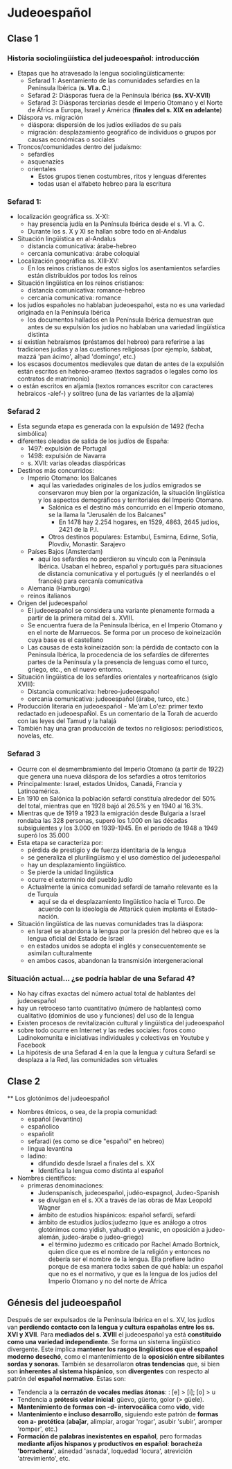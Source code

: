 # Judeoespañol

## Clase 1

### Historia sociolingüística del judeoespañol: introducción
- Etapas que ha atravesado la lengua sociolingüísticamente:
  - Sefarad 1: Asentamiento de las comunidades sefardies en la Península Ibérica (**s. VI a. C.**)
  - Sefarad 2: Diásporas fuera de la Península Ibérica (**ss. XV-XVII**)
  - Sefarad 3: Diásporas terciarias desde el Imperio Otomano y el Norte de África a Europa, Israel y América (**finales del s. XIX en adelante**)
- Diáspora vs. migración
  - diáspora: dispersión de los judíos exiliados de su país
  - migración: desplazamiento geográfico de individuos o grupos por causas económicas o sociales 
- Troncos/comunidades dentro del judaísmo:
  - sefardíes
  - asquenazíes
  - orientales 
    - Estos grupos tienen costumbres, ritos y lenguas diferentes 
    - todas usan el alfabeto hebreo para la escritura
### Sefarad 1: 
  - localización geográfica ss. X-XI: 
    - hay presencia judía en la Península Ibérica desde el s. VI a. C.
    - Durante los s. X y XI se hallan sobre todo en al-Andalus
  - Situación lingüística en al-Andalus
    - distancia comunicativa: árabe-hebreo
    - cercanía comunicativa: árabe coloquial
  - Localización geográfica ss. XIII-XV:
    - En los reinos cristianos de estos siglos los asentamientos sefardíes están distribuidos por todos los reinos
  - Situación lingüística en los reinos cristianos:
    - distancia comunicativa: romance-hebreo
    - cercanía comunicativa: romance
  - los judíos españoles no hablaban judeoespañol, esta no es una variedad originada en la Península Ibérica
    - los documentos hallados en la Península Ibérica demuestran que antes de su expulsión los judíos no hablaban una variedad lingüística distinta 
  - sí existían hebraísmos (préstamos del hebreo) para referirse a las tradiciones judías y a las cuestiones religiosas (por ejemplo, šabbat, mazzá 'pan ácimo', alḥad 'domingo', etc.)
  - los escasos documentos medievales que datan de antes de la expulsión están escritos en hebreo-arameo (textos sagrados o legales como los contratos de matrimonio)
  - o están escritos en aljamía (textos romances escritor con caracteres hebraicos -alef-) y solitreo (una de las variantes de la aljamía)
### Sefarad 2
  - Esta segunda etapa es generada con la expulsión de 1492 (fecha simbólica)
  - diferentes oleadas de salida de los judíos de España:
    - 1497: expulsión de Portugal
    - 1498: expulsión de Navarra
    - s. XVII: varias oleadas diaspóricas
  - Destinos más concurridos:
    - Imperio Otomano: los Balcanes
      - aquí las variedades originales de los judíos emigrados se conservaron muy bien por la organización, la situación lingüística y los aspectos demográficos y territoriales del Imperio Otomano.
        - Salónica es el destino más concurrido en el Imperio otomano, se la llama la "Jerusalén de los Balcanes"
          - En 1478 hay 2.254 hogares, en 1529, 4863, 2645 judíos, 2421 de la P.I.
        - Otros destinos populares: Estambul, Esmirna, Edirne, Sofía, Plovdiv, Monastir. Sarajevo
    - Países Bajos (Amsterdam)
      - aquí los sefardíes no perdieron su vínculo con la Península Ibérica. Usaban el hebreo, español y portugués para situaciones de distancia comunicativa y el portugués (y el neerlandés o el francés) para cercanía comunicativa
    - Alemania (Hamburgo)
    - reinos italianos
- Origen del judeoespañol
  - El judeoespañol se considera una variante plenamente formada a partir de la primera mitad del s. XVIII.
  - Se encuentra fuera de la Península Ibérica, en el Imperio Otomano y en el norte de Marruecos. Se forma por un proceso de koineización cuya base es el castellano
  - Las causas de esta koineización son: la pérdida de contacto con la Península Ibérica, la procedencia de los sefardíes de diferentes partes de la Península y la presencia de lenguas como el turco, griego, etc., en el nuevo entorno. 
-  Situación lingüística de los sefardíes orientales y norteafricanos (siglo XVIII):
   -  Distancia comunicativa: hebreo-judeoespañol
   -  cercanía comunicativa: judeoespañol (árabe, turco, etc.)
 - Producción literaria en judeoespañol    - Me'am Lo'ez: primer texto redactado en judeoespaÑol. Es un comentario de la Torah de acuerdo con las leyes del Tamud y la halajá
 - También hay una gran producción de textos no religiosos: periodísticos, novelas, etc.

### Sefarad 3
- Ocurre con el desmembramiento del Imperio Otomano (a partir de 1922) que genera una nueva diáspora de los sefardíes a otros territorios
- Principalmente: Israel, estados Unidos, Canadá, Francia y Latinoamérica.
- En 1910 en Salónica la población sefardí  constituía alrededor del 50% del total, mientras que en 1928 bajó al 26.5% y en 1940 al 16.3%.
- Mientras que de 1919 a 1923 la emigración desde Bulgaria a Israel rondaba las 328 personas, superó los 1.000 en las décadas subsiguientes y los 3.000 en 1939-1945. En el período de 1948 a 1949 superó los 35.000
- Esta etapa se caracteriza por:
  - pérdida de prestigio  y de fuerza identitaria de la lengua
  - se generaliza el plurilingüismo y el uso doméstico del judeoespañol
  - hay un desplazamiento lingüístico.
  - Se pierde la unidad lingüística 
  - ocurre el exterminio del pueblo judío
  - Actualmente la única comunidad sefardí de tamaño relevante es la de Turquía
    - aquí se da el desplazamiento lingüístico hacia el Turco. De acuerdo con la ideología de Attarück quien implanta el Estado-nación.
 -  Situación lingüística de las nuevas comunidades tras la diáspora:
    -  en Israel se abandona la lengua por la presión del hebreo que es la lengua oficial del Estado de Israel
    -  en estados unidos se adopta el inglés y consecuentemente se asimilan culturalmente 
    -  en ambos casos, abandonan la transmisión intergeneracional
### Situación actual... ¿se podría hablar de una Sefarad 4?
- No hay cifras exactas del número actual total de hablantes del judeoespañol
- hay un retroceso tanto cuantitativo (número de hablantes) como cualitativo (dominios de uso y funciones) del uso de la lengua
-  Existen procesos de revitalización cultural y lingüística del judeoespañol
-  sobre todo ocurre en Internet y las redes sociales: foros como Ladinokomunita e iniciativas individuales y colectivas en Youtube y Facebook
-  La hipótesis de una Sefarad 4 en la que la lengua y cultura Sefardí se desplaza a la Red, las comunidades son virtuales

## Clase 2

** Los glotónimos del judeoespañol
- Nombres étnicos, o sea, de la propia comunidad:
  - español (levantino)
  - españolico
  - españolit
  - sefaradi (es como se dice "español" en hebreo)
  - lingua levantina
  - ladino:
    - difundido desde Israel a finales del s. XX
    - Identifica la lengua como distinta al español
- Nombres científicos:
    - primeras denominaciones:
      - Judenspanisch, judeoespañol, judéo-espagnol, Judeo-Spanish
      - se divulgan en el s. XX a través de las obras de Max Leopold Wagner
      - ámbito de estudios hispánicos: español sefardí, sefardí
      - ámbito de estudios judíos:judezmo (que es análogo a otros glotónimos como yidish, yahudit o yevanic, en oposición a judeo-alemán, judeo-árabe o judeo-griego)
        - el término judezmo es criticado por Rachel Amado Bortnick, quien dice que es el nombre de la religión y entonces no debería ser el nombre de la lengua. Ella prefiere ladino porque de esa manera todxs saben de qué habla: un español que no es el normativo, y que es la lengua de los judíos del Imperio Otomano y no del norte de África
## Génesis del judeoespañol
Después de ser expulsados de la Península Ibérica en el s. XV, los judíos van **perdiendo contacto con la lengua y cultura españolas entre los ss. XVI y XVII**. Para **mediados del s. XVIII** el judeoespañol ya está **constituido como una variedad independiente**. Se forma un sistema lingüístico divergente. Este implica **mantener los rasgos lingüísticos que el español moderno desechó**, como el mantenimiento de la **oposición entre sibilantes sordas y sonoras**.
También se desarrollaron  **otras tendencias** que, si bien son **inherentes al sistema hispánico**, son **divergentes** con respecto al patrón del **español normativo**. Estas son:
- Tendencia a la **cerrazón de vocales medias átonas**: : [e] > [i]; [o] > u
- Tendencia a **prótesis velar inicial**: güevo, güerto, golor (> güele).
- **Mantenimiento de formas con -d- intervocálica** como **vido**, vide
- M**antenimiento e incluso desarrollo**, siguiendo este patrón de **formas con a- protética** (**abaǰar**, alimpiar, arogar 'rogar', asubir 'subir', aromper 'romper', etc.)
- **Formación de palabras inexistentes en español**, pero formadas **mediante afijos hispanos y productivos en español**: **boracheźa 'borrachera'**, aśnedad 'asnada', loquedad 'locura', atrevición 'atrevimiento', etc. 


